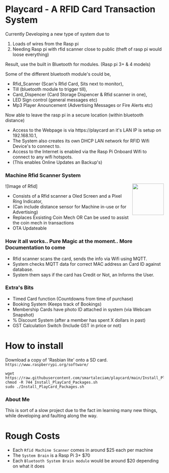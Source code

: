 # Playcard - A RFID Card Transaction System

Currently Developing a new type of system due to
1. Loads of wires from the Rasp pi
2. Needing Rasp pi with rfid scanner close to public (theft of rasp pi would loose everything)

Result, use the built in Bluetooth for modules. (Rasp pi 3+ & 4 models)

Some of the different bluetooth module's could be,
- Rfid_Scanner (Scan's Rfid Card, Sits next to monitor),
- Till (bluetooth module to trigger till),
- Card_Dispencer (Card Storage Dispencer & Rfid scanner in one),
- LED Sign control (general messages etc)
- Mp3 Player Anouncement (Advertising Messages or Fire Alerts etc)

Now able to leave the rasp pi in a secure location (within bluetooth distance)

- Access to the Webpage is via https://playcard an it's LAN IP is setup on 192.168.10.1,
- The System also creates its own DHCP LAN network for RFID Wifi Device's to connect to.
- Access to the Internet is enabled via the Rasp Pi Onboard Wifi to connect to any wifi hotspots.
- (This enables Online Updates an Backup's)

### Machine Rfid Scanner System
![Image of Rfid]<img src="http://www.smartaleclights.com.au/programming/2020-05-27%2000.29.44.jpg" align="right" height="100" width="100" >
- Consists of a Rfid scanner a Oled Screen and a Pixel Ring Indicator,
- (Can include distance sensor for Machine in-use or for Advertising)
- Replaces Exsisting Coin Mech OR Can be used to assist the coin mech in transactions
- OTA Updateable

### How it all works.. Pure Magic at the moment.. More Documentation to come
- Rfid scanner scans the card, sends the info via Wifi using MQTT.
- System checks MQTT data for correct MAC address an Card ID against database.
- System them says if the card has Credit or Not, an Informs the User.

### Extra's Bits
- Timed Card function (Countdowns from time of purchase)
- Booking System (Keeps track of Bookings)
- Membership Cards have photo ID attached in system (via Webcam Snapshot)
- % Discount System (after a member has spent X dollars in past)
- GST Calculation Switch (Include GST in price or not)

# How to install 
Download a copy of 'Rasbian lite' onto a SD card. `https://www.raspberrypi.org/software/`
```
wget https://raw.githubusercontent.com/smartaleciam/playcard/main/Install_PlayCard_Packages.sh
chmod -R 744 Install_PlayCard_Packages.sh
sudo ./Install_PlayCard_Packages.sh
```

### About Me
This is sort of a slow project due to the fact im learning many new things, while developing and faulting along the way.

# Rough Costs
- Each `Rfid Machine Scanner` comes in around $25 each per machine
- The `System Brain` is a Rasp Pi 3+ $70
- Each `Bluetooth System Brain module` would be around $20 depending on what it does
